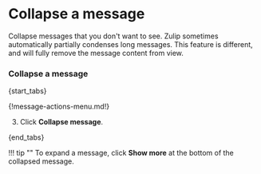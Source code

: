 # Collapse a message

Collapse messages that you don't want to see. Zulip sometimes automatically
partially condenses long messages. This feature is different, and will fully
remove the message content from view.

### Collapse a message

{start_tabs}

{!message-actions-menu.md!}

3. Click **Collapse message**.

{end_tabs}

!!! tip ""
     To expand a message, click **Show more** at the bottom of the collapsed
     message.
